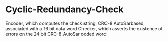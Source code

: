 # Cyclic-Redundancy-Check
Encoder, which computes the  check string, CRC-8 AutoSarbased, associated with a 16 bit data word 
Checker, which asserts the existence of errors on the 24 bit CRC-8 AutoSar coded word
